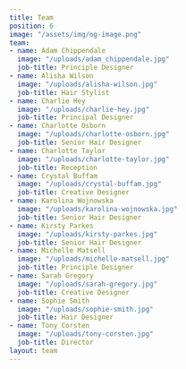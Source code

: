 ```yaml
---
title: Team
position: 6
image: "/assets/img/og-image.png"
team:
- name: Adam Chippendale
  image: "/uploads/adam_chippendale.jpg"
  job-title: Principle Designer
- name: Alisha Wilson
  image: "/uploads/alisha-wilson.jpg"
  job-title: Hair Stylist
- name: Charlie Hey
  image: "/uploads/charlie-hey.jpg"
  job-title: Principal Designer
- name: Charlotte Osborn
  image: "/uploads/charlotte-osborn.jpg"
  job-title: Senior Hair Designer
- name: Charlotte Taylor
  image: "/uploads/charlotte-taylor.jpg"
  job-title: Reception
- name: Crystal Buffam
  image: "/uploads/crystal-buffam.jpg"
  job-title: Creative Designer
- name: Karolina Wojnowska
  image: "/uploads/karolina-wojnowska.jpg"
  job-title: Senior Hair Designer
- name: Kirsty Parkes
  image: "/uploads/kirsty-parkes.jpg"
  job-title: Senior Hair Designer
- name: Michelle Matsell
  image: "/uploads/michelle-matsell.jpg"
  job-title: Principle Designer
- name: Sarah Gregory
  image: "/uploads/sarah-gregory.jpg"
  job-title: Creative Designer
- name: Sophie Smith
  image: "/uploads/sophie-smith.jpg"
  job-title: Hair Designer
- name: Tony Corsten
  image: "/uploads/tony-corsten.jpg"
  job-title: Director
layout: team
---
```


